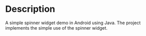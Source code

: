 # Description
A simple spinner widget demo in Android using Java. The project implements the simple use of the spinner widget. 